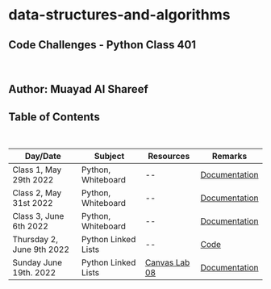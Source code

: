 # data-structures-and-algorithms

## **Code Challenges - Python Class 401**

</br>

## **Author: Muayad Al Shareef**

## Table of Contents

</br>

| Day/Date                     | Subject | Resources                                                                            | Remarks            |
|------------------------------| ------- |--------------------------------------------------------------------------------------|--------------------|
| Class 1, May 29th 2022       | Python, Whiteboard | --                                                                                   | [Documentation](./Documentation/reverse_array/reverse_array.md) |
| Class 2, May 31st 2022       | Python, Whiteboard | --                                                                                   | [Documentation](./Documentation/array_insert_shift/array_insert_shift.md) |
| Class 3, June 6th 2022       | Python, Whiteboard | --                                                                                   | [Documentation](./Documentation/array_binary_search/README.md) |
| Thursday 2, June 9th 2022    | Python Linked Lists | --                                                                                   | [Code](data_structures_py/linked_list/README.md) |
| Sunday June 19th. 2022 | Python Linked Lists | [Canvas Lab 08](https://canvas.instructure.com/courses/4839248/assignments/30188570) | [Documentation](Documentation/linked_list_zip.md)|

